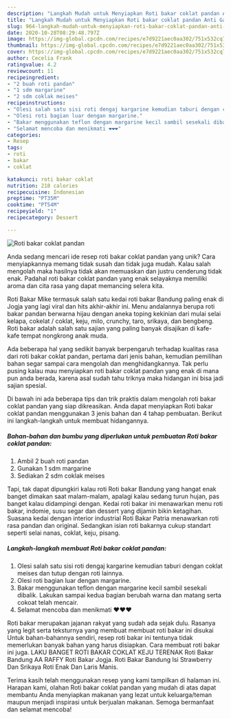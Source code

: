```yaml
---
description: "Langkah Mudah untuk Menyiapkan Roti bakar coklat pandan Anti Gagal"
title: "Langkah Mudah untuk Menyiapkan Roti bakar coklat pandan Anti Gagal"
slug: 964-langkah-mudah-untuk-menyiapkan-roti-bakar-coklat-pandan-anti-gagal
date: 2020-10-28T08:29:48.797Z
image: https://img-global.cpcdn.com/recipes/e7d9221aec0aa302/751x532cq70/roti-bakar-coklat-pandan-foto-resep-utama.jpg
thumbnail: https://img-global.cpcdn.com/recipes/e7d9221aec0aa302/751x532cq70/roti-bakar-coklat-pandan-foto-resep-utama.jpg
cover: https://img-global.cpcdn.com/recipes/e7d9221aec0aa302/751x532cq70/roti-bakar-coklat-pandan-foto-resep-utama.jpg
author: Cecelia Frank
ratingvalue: 4.2
reviewcount: 11
recipeingredient:
- "2 buah roti pandan"
- "1 sdm margarine"
- "2 sdm coklak meises"
recipeinstructions:
- "Olesi salah satu sisi roti dengaj kargarine kemudian taburi dengan coklat meises dan tutup dengan roti lainnya."
- "Olesi roti bagian luar dengan margarine."
- "Bakar menggunakan teflon dengan margarine kecil sambil sesekali dibalik. Lakukan sampai kedua bagian berubah warna dan matang serta cokoat telah mencair."
- "Selamat mencoba dan menikmati ❤❤❤"
categories:
- Resep
tags:
- roti
- bakar
- coklat

katakunci: roti bakar coklat 
nutrition: 218 calories
recipecuisine: Indonesian
preptime: "PT35M"
cooktime: "PT54M"
recipeyield: "1"
recipecategory: Dessert

---
```



![Roti bakar coklat pandan](https://img-global.cpcdn.com/recipes/e7d9221aec0aa302/751x532cq70/roti-bakar-coklat-pandan-foto-resep-utama.jpg)

Anda sedang mencari ide resep roti bakar coklat pandan yang unik? Cara menyiapkannya memang tidak susah dan tidak juga mudah. Kalau salah mengolah maka hasilnya tidak akan memuaskan dan justru cenderung tidak enak. Padahal roti bakar coklat pandan yang enak selayaknya memiliki aroma dan cita rasa yang dapat memancing selera kita.

Roti Bakar Mike termasuk salah satu kedai roti bakar Bandung paling enak di Jogja yang lagi viral dan hits akhir-akhir ini. Menu andalannya berupa roti bakar pandan berwarna hijau dengan aneka toping kekinian dari mulai selai kelapa, cokelat / coklat, keju, milo, crunchy, taro, srikaya, dan bengbeng. Roti bakar adalah salah satu sajian yang paling banyak disajikan di kafe-kafe tempat nongkrong anak muda.

Ada beberapa hal yang sedikit banyak berpengaruh terhadap kualitas rasa dari roti bakar coklat pandan, pertama dari jenis bahan, kemudian pemilihan bahan segar sampai cara mengolah dan menghidangkannya. Tak perlu pusing kalau mau menyiapkan roti bakar coklat pandan yang enak di mana pun anda berada, karena asal sudah tahu triknya maka hidangan ini bisa jadi sajian spesial.


Di bawah ini ada beberapa tips dan trik praktis dalam mengolah roti bakar coklat pandan yang siap dikreasikan. Anda dapat menyiapkan Roti bakar coklat pandan menggunakan 3 jenis bahan dan 4 tahap pembuatan. Berikut ini langkah-langkah untuk membuat hidangannya.

<!--inarticleads1-->

##### Bahan-bahan dan bumbu yang diperlukan untuk pembuatan Roti bakar coklat pandan:

1. Ambil 2 buah roti pandan
1. Gunakan 1 sdm margarine
1. Sediakan 2 sdm coklak meises


Tapi, tak dapat dipungkiri kalau roti Roti bakar Bandung yang hangat enak banget dimakan saat malam-malam, apalagi kalau sedang turun hujan, pas banget kalau didampingi dengan. Kedai roti bakar ini menawarkan menu roti bakar, indomie, susu segar dan dessert yang dijamin bikin ketagihan. Suasana kedai dengan interior industrial Roti Bakar Patria menawarkan roti rasa pandan dan original. Sedangkan isian roti bakarnya cukup standart seperti selai nanas, coklat, keju, pisang. 

<!--inarticleads2-->

##### Langkah-langkah membuat Roti bakar coklat pandan:

1. Olesi salah satu sisi roti dengaj kargarine kemudian taburi dengan coklat meises dan tutup dengan roti lainnya.
1. Olesi roti bagian luar dengan margarine.
1. Bakar menggunakan teflon dengan margarine kecil sambil sesekali dibalik. Lakukan sampai kedua bagian berubah warna dan matang serta cokoat telah mencair.
1. Selamat mencoba dan menikmati ❤❤❤


Roti bakar merupakan jajanan rakyat yang sudah ada sejak dulu. Rasanya yang legit serta teksturnya yang membuat membuat roti bakar ini disukai Untuk bahan-bahannya sendiri, resep roti bakar ini tentunya tidak memerlukan banyak bahan yang harus disiapkan. Cara membuat roti bakar ini juga. LAKU BANGET ROTI BAKAR COKLAT KEJU TERENAK Roti Bakar Bandung AA RAFFY Roti Bakar Jogja. Roti Bakar Bandung Isi Strawberry Dan Srikaya Roti Enak Dan Laris Manis. 

Terima kasih telah menggunakan resep yang kami tampilkan di halaman ini. Harapan kami, olahan Roti bakar coklat pandan yang mudah di atas dapat membantu Anda menyiapkan makanan yang lezat untuk keluarga/teman maupun menjadi inspirasi untuk berjualan makanan. Semoga bermanfaat dan selamat mencoba!

